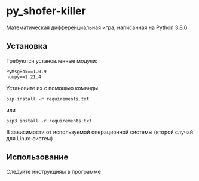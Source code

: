 # py_shofer-killer
Математическая дифференциальная игра, написанная на Python 3.8.6

## Установка
Требуются установленные модули:
```
PyMsgBox==1.0.9
numpy==1.21.4
```
Установите их с помощью команды
```
pip install -r requirements.txt
```
или
```
pip3 install -r requirements.txt
```
В зависимости от используемой операционной системы (второй случай для Linux-систем)

## Использование
Следуйте инструкциям в программе